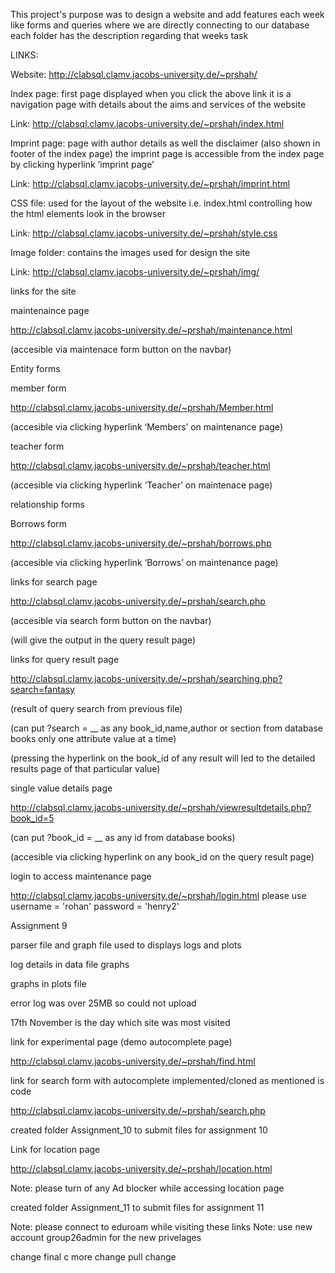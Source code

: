 This project's purpose was to design a website and add features each week like forms and queries where we are directly connecting to our database each folder has the description regarding that weeks task

LINKS:


Website: http://clabsql.clamv.jacobs-university.de/~prshah/


Index page: first page displayed when you click the above link it is a navigation page with details about the aims and services of the website

Link: http://clabsql.clamv.jacobs-university.de/~prshah/index.html


Imprint page: page with author details as well the disclaimer (also shown in footer of the index page) the imprint page is accessible from the index page by clicking hyperlink ‘imprint page’ 

Link: http://clabsql.clamv.jacobs-university.de/~prshah/imprint.html


CSS file: used for the layout of the website i.e. index.html controlling how the html elements look in the browser

Link: http://clabsql.clamv.jacobs-university.de/~prshah/style.css


Image folder: contains the images used for design the site

Link:  http://clabsql.clamv.jacobs-university.de/~prshah/img/


links for the site


maintenaince page

http://clabsql.clamv.jacobs-university.de/~prshah/maintenance.html

(accesible via maintenace form button on the navbar)

Entity forms

member form

http://clabsql.clamv.jacobs-university.de/~prshah/Member.html

(accesible via clicking hyperlink ‘Members’ on maintenance page)


teacher form 

http://clabsql.clamv.jacobs-university.de/~prshah/teacher.html

(accesible via clicking hyperlink ‘Teacher’ on maintenace page)


relationship forms


Borrows form

http://clabsql.clamv.jacobs-university.de/~prshah/borrows.php

(accesible via clicking hyperlink ‘Borrows’ on maintenance page)


links for search page

http://clabsql.clamv.jacobs-university.de/~prshah/search.php

(accesible via search form button on the navbar)

(will give the output in the query result page)


links for query result page

http://clabsql.clamv.jacobs-university.de/~prshah/searching.php?search=fantasy

(result of query search from previous file)

(can put ?search = __ as any book_id,name,author or section from database books only one attribute value at a time)

(pressing the hyperlink on the book_id of any result will led to the detailed results page of that particular value)


single value details page

http://clabsql.clamv.jacobs-university.de/~prshah/viewresultdetails.php?book_id=5

(can put ?book_id = __ as any id from database books)

(accesible via clicking hyperlink on any book_id on the query result page) 

login to access maintenance page

http://clabsql.clamv.jacobs-university.de/~prshah/login.html
please use username = 'rohan' password = 'henry2'



 Assignment 9
 
 parser file and graph file used to displays logs and plots 
 
 log details in data file graphs 
 
 graphs in plots file
 
 error log was over 25MB so could not upload
 
 17th November is the day which site was most visited
 
 
 link for experimental page (demo autocomplete page)

http://clabsql.clamv.jacobs-university.de/~prshah/find.html

link for search form with autocomplete implemented/cloned as mentioned is code

http://clabsql.clamv.jacobs-university.de/~prshah/search.php

created folder Assignment_10 to submit files for assignment 10

Link for location page

http://clabsql.clamv.jacobs-university.de/~prshah/location.html

Note: please turn of any Ad blocker while accessing location page

created folder Assignment_11 to submit files for assignment 11

Note: please connect to eduroam while visiting these links
Note: use new account group26admin for the new privelages

change
final c
more change
pull change
